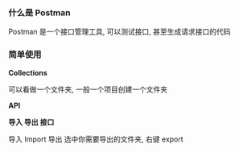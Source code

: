 ### 什么是 Postman

Postman 是一个接口管理工具, 可以测试接口, 甚至生成请求接口的代码

### 简单使用

**Collections**

可以看做一个文件夹, 一般一个项目创建一个文件夹

**API**

**导入 导出 接口**

导入 Import 
导出 选中你需要导出的文件夹, 右键 export